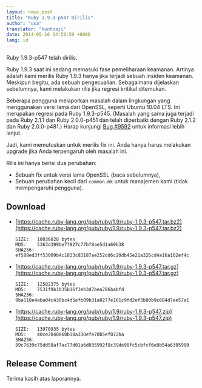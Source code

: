 ```yaml
---
layout: news_post
title: "Ruby 1.9.3-p547 Dirilis"
author: "usa"
translator: "kuntoaji"
date: 2014-05-16 14:59:59 +0000
lang: id
---
```


Ruby 1.9.3-p547 telah dirilis.

Ruby 1.9.3 saat ini sedang memasuki fase pemeliharaan keamanan.
Artinya adalah kami merilis Ruby 1.9.3 hanya jika terjadi sebuah insiden keamanan.
Meskipun begitu, ada sebuah pengecualian.
Sebagaimana dijelaskan sebelumnya, kami melakukan rilis jika regresi kritikal ditemukan.

Beberapa pengguna melaporkan masalah dalam lingkungan yang menggunakan versi lama dari OpenSSL,
seperti Ubuntu 10.04 LTS.
Ini merupakan regresi pada Ruby 1.9.3-p545.
(Masalah yang sama juga terjadi pada Ruby 2.1.1 dan Ruby 2.0.0-p451 dan telah
diperbaiki dengan Ruby 2.1.2 dan Ruby 2.0.0-p481.)
Harap kunjungi [Bug #9592](https://bugs.ruby-lang.org/issues/9592) untuk informasi lebih lanjut.

Jadi, kami memutuskan untuk merilis fix ini.
Anda hanya harus melakukan upgrade jika Anda terpengaruh oleh masalah ini.

Rilis ini hanya berisi dua perubahan:

* Sebuah fix untuk versi lama OpenSSL (baca sebelumnya),
* Sebuah perubahan kecil dari `common.mk` untuk manajemen kami (tidak mempengaruhi pengguna).

## Download

* [https://cache.ruby-lang.org/pub/ruby/1.9/ruby-1.9.3-p547.tar.bz2](https://cache.ruby-lang.org/pub/ruby/1.9/ruby-1.9.3-p547.tar.bz2)

      SIZE:   10036828 bytes
      MD5:    5363d399be7f827c77bf8ae5d1a69b38
      SHA256: ef588ed3ff53009b4c1833c83187ae252dd6c20db45e21a326cd4a16a102ef4c

* [https://cache.ruby-lang.org/pub/ruby/1.9/ruby-1.9.3-p547.tar.gz](https://cache.ruby-lang.org/pub/ruby/1.9/ruby-1.9.3-p547.tar.gz)

      SIZE:   12582375 bytes
      MD5:    7531f9b1b35b16f3eb3d7bea786babfd
      SHA256: 9ba118e4aba04c430bc4d5efb09b31a0277e101c9fd2ef3b80b9c684d7ae57a1

* [https://cache.ruby-lang.org/pub/ruby/1.9/ruby-1.9.3-p547.zip](https://cache.ruby-lang.org/pub/ruby/1.9/ruby-1.9.3-p547.zip)

      SIZE:   13970935 bytes
      MD5:    40ce2040860b18a330efe70b5ef072ba
      SHA256: 89c7639c75dd58af7ac77d01a6d035992f8c39de90fc5cbfcf6e8b54a6305900

## Release Comment

Terima kasih atas laporannya.
